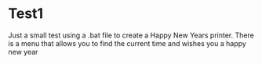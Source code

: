 # Test1

Just a small test using a .bat file to create a Happy New Years printer.
There is a menu that allows you to find the current time and wishes you a happy new year
